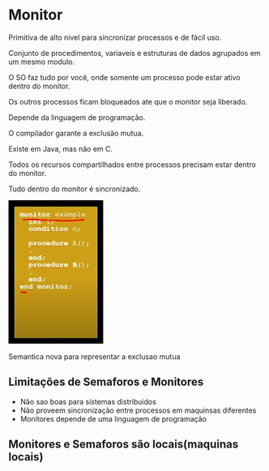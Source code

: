 # Monitor
Primitiva de alto nivel para sincronizar processos e de fácil uso.

Conjunto de procedimentos, variaveis e estruturas de dados agrupados em um mesmo modulo.

O SO faz tudo por você, onde somente um processo pode estar ativo dentro do monitor.

Os outros processos ficam bloqueados ate que o monitor seja liberado.

Depende da linguagem de programação.

O compilador garante a exclusão mutua.

Existe em Java, mas não em C.

Todos os recursos compartilhados entre processos precisam estar dentro do monitor.

Tudo dentro do monitor é sincronizado.

![Exemplo](./images/Screenshot%20from%202022-09-17%2000-32-27.png)

Semantica nova para representar a exclusao mutua


## Limitações de Semaforos e Monitores
- Não sao boas para sistemas distribuidos
- Não proveem sincronização entre processos em maquinsas diferentes
- Monitores depende de uma linguagem de programação


## Monitores e Semaforos são locais(maquinas locais)